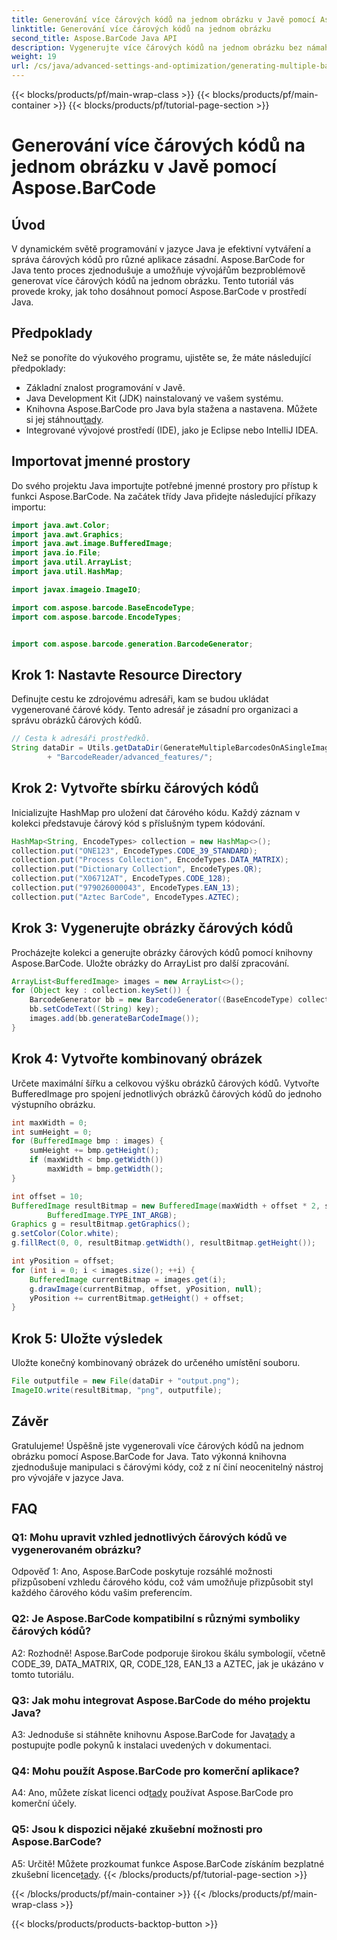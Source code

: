 ```yaml
---
title: Generování více čárových kódů na jednom obrázku v Javě pomocí Aspose.BarCode
linktitle: Generování více čárových kódů na jednom obrázku
second_title: Aspose.BarCode Java API
description: Vygenerujte více čárových kódů na jednom obrázku bez námahy pomocí Aspose.BarCode pro Java. Postupujte podle našeho podrobného průvodce pro bezproblémovou integraci.
weight: 19
url: /cs/java/advanced-settings-and-optimization/generating-multiple-barcodes-single-image/
---
```


{{< blocks/products/pf/main-wrap-class >}}
{{< blocks/products/pf/main-container >}}
{{< blocks/products/pf/tutorial-page-section >}}

# Generování více čárových kódů na jednom obrázku v Javě pomocí Aspose.BarCode

## Úvod

V dynamickém světě programování v jazyce Java je efektivní vytváření a správa čárových kódů pro různé aplikace zásadní. Aspose.BarCode for Java tento proces zjednodušuje a umožňuje vývojářům bezproblémově generovat více čárových kódů na jednom obrázku. Tento tutoriál vás provede kroky, jak toho dosáhnout pomocí Aspose.BarCode v prostředí Java.

## Předpoklady

Než se ponoříte do výukového programu, ujistěte se, že máte následující předpoklady:

- Základní znalost programování v Javě.
- Java Development Kit (JDK) nainstalovaný ve vašem systému.
- Knihovna Aspose.BarCode pro Java byla stažena a nastavena. Můžete si jej stáhnout[tady](https://releases.aspose.com/barcode/java/).
- Integrované vývojové prostředí (IDE), jako je Eclipse nebo IntelliJ IDEA.

## Importovat jmenné prostory

Do svého projektu Java importujte potřebné jmenné prostory pro přístup k funkci Aspose.BarCode. Na začátek třídy Java přidejte následující příkazy importu:

```java
import java.awt.Color;
import java.awt.Graphics;
import java.awt.image.BufferedImage;
import java.io.File;
import java.util.ArrayList;
import java.util.HashMap;

import javax.imageio.ImageIO;

import com.aspose.barcode.BaseEncodeType;
import com.aspose.barcode.EncodeTypes;


import com.aspose.barcode.generation.BarcodeGenerator;
```

## Krok 1: Nastavte Resource Directory

Definujte cestu ke zdrojovému adresáři, kam se budou ukládat vygenerované čárové kódy. Tento adresář je zásadní pro organizaci a správu obrázků čárových kódů.

```java
// Cesta k adresáři prostředků.
String dataDir = Utils.getDataDir(GenerateMultipleBarcodesOnASingleImage.class)
        + "BarcodeReader/advanced_features/";
```

## Krok 2: Vytvořte sbírku čárových kódů

Inicializujte HashMap pro uložení dat čárového kódu. Každý záznam v kolekci představuje čárový kód s příslušným typem kódování.

```java
HashMap<String, EncodeTypes> collection = new HashMap<>();
collection.put("ONE123", EncodeTypes.CODE_39_STANDARD);
collection.put("Process Collection", EncodeTypes.DATA_MATRIX);
collection.put("Dictionary Collection", EncodeTypes.QR);
collection.put("X06712AT", EncodeTypes.CODE_128);
collection.put("979026000043", EncodeTypes.EAN_13);
collection.put("Aztec BarCode", EncodeTypes.AZTEC);
```

## Krok 3: Vygenerujte obrázky čárových kódů

Procházejte kolekci a generujte obrázky čárových kódů pomocí knihovny Aspose.BarCode. Uložte obrázky do ArrayList pro další zpracování.

```java
ArrayList<BufferedImage> images = new ArrayList<>();
for (Object key : collection.keySet()) {
    BarcodeGenerator bb = new BarcodeGenerator((BaseEncodeType) collection.get(key));
    bb.setCodeText((String) key);
    images.add(bb.generateBarCodeImage());
}
```

## Krok 4: Vytvořte kombinovaný obrázek

Určete maximální šířku a celkovou výšku obrázků čárových kódů. Vytvořte BufferedImage pro spojení jednotlivých obrázků čárových kódů do jednoho výstupního obrázku.

```java
int maxWidth = 0;
int sumHeight = 0;
for (BufferedImage bmp : images) {
    sumHeight += bmp.getHeight();
    if (maxWidth < bmp.getWidth())
        maxWidth = bmp.getWidth();
}

int offset = 10;
BufferedImage resultBitmap = new BufferedImage(maxWidth + offset * 2, sumHeight + offset * images.size(),
        BufferedImage.TYPE_INT_ARGB);
Graphics g = resultBitmap.getGraphics();
g.setColor(Color.white);
g.fillRect(0, 0, resultBitmap.getWidth(), resultBitmap.getHeight());

int yPosition = offset;
for (int i = 0; i < images.size(); ++i) {
    BufferedImage currentBitmap = images.get(i);
    g.drawImage(currentBitmap, offset, yPosition, null);
    yPosition += currentBitmap.getHeight() + offset;
}
```
## Krok 5: Uložte výsledek

Uložte konečný kombinovaný obrázek do určeného umístění souboru.

```java
File outputfile = new File(dataDir + "output.png");
ImageIO.write(resultBitmap, "png", outputfile);
```

## Závěr

Gratulujeme! Úspěšně jste vygenerovali více čárových kódů na jednom obrázku pomocí Aspose.BarCode for Java. Tato výkonná knihovna zjednodušuje manipulaci s čárovými kódy, což z ní činí neocenitelný nástroj pro vývojáře v jazyce Java.

## FAQ

### Q1: Mohu upravit vzhled jednotlivých čárových kódů ve vygenerovaném obrázku?

Odpověď 1: Ano, Aspose.BarCode poskytuje rozsáhlé možnosti přizpůsobení vzhledu čárového kódu, což vám umožňuje přizpůsobit styl každého čárového kódu vašim preferencím.

### Q2: Je Aspose.BarCode kompatibilní s různými symboliky čárových kódů?

A2: Rozhodně! Aspose.BarCode podporuje širokou škálu symbologií, včetně CODE_39, DATA_MATRIX, QR, CODE_128, EAN_13 a AZTEC, jak je ukázáno v tomto tutoriálu.

### Q3: Jak mohu integrovat Aspose.BarCode do mého projektu Java?

 A3: Jednoduše si stáhněte knihovnu Aspose.BarCode for Java[tady](https://releases.aspose.com/barcode/java/) a postupujte podle pokynů k instalaci uvedených v dokumentaci.

### Q4: Mohu použít Aspose.BarCode pro komerční aplikace?

 A4: Ano, můžete získat licenci od[tady](https://purchase.aspose.com/buy) používat Aspose.BarCode pro komerční účely.

### Q5: Jsou k dispozici nějaké zkušební možnosti pro Aspose.BarCode?

 A5: Určitě! Můžete prozkoumat funkce Aspose.BarCode získáním bezplatné zkušební licence[tady](https://releases.aspose.com/).
{{< /blocks/products/pf/tutorial-page-section >}}

{{< /blocks/products/pf/main-container >}}
{{< /blocks/products/pf/main-wrap-class >}}

{{< blocks/products/products-backtop-button >}}

